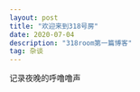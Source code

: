 ```yaml
---
layout: post
title: "欢迎来到318号房"
date: 2020-07-04
description: "318room第一篇博客"
tag: 杂谈
---
```


记录夜晚的呼噜噜声
